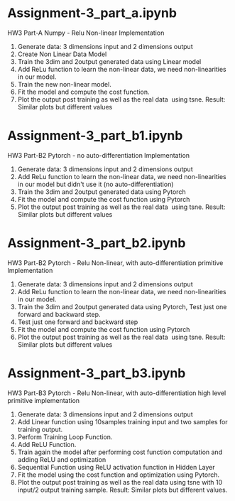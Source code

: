 # Assignment-3_part_a.ipynb
HW3 Part-A Numpy - Relu Non-linear Implementation 

1. Generate data: 3 dimensions input and 2 dimensions output 
2. Create Non Linear Data Model
3. Train the 3dim and 2output generated data using Linear model 
4. Add ReLu function to learn the non-linear data, we need non-linearities in our model.
5. Train the new non-linear model.
6. Fit the model and compute the cost function.
7. Plot the output post training as well as the real data  using tsne.
   Result: Similar plots but different values
 
# Assignment-3_part_b1.ipynb
HW3 Part-B2 Pytorch - no auto-differentiation Implementation
1. Generate data: 3 dimensions input and 2 dimensions output 
2. Add ReLu function to learn the non-linear data, we need non-linearities in our model but didn't use it (no auto-differentiation)
3. Train the 3dim and 2output generated data using Pytorch
4. Fit the model and compute the cost function using Pytorch
5. Plot the output post training as well as the real data  using tsne.
   Result: Similar plots but different values

# Assignment-3_part_b2.ipynb
HW3 Part-B2 Pytorch - Relu Non-linear, with auto-differentiation primitive Implementation

1. Generate data: 3 dimensions input and 2 dimensions output 
2. Add ReLu function to learn the non-linear data, we need non-linearities in our model.
3. Train the 3dim and 2output generated data using Pytorch, Test just one forward and backward step.
4. Test just one forward and backward step
5. Fit the model and compute the cost function using Pytorch
6. Plot the output post training as well as the real data  using tsne.
   Result: Similar plots but different values
 
# Assignment-3_part_b3.ipynb
HW3 Part-B3 Pytorch - Relu Non-linear, with auto-differentiation high level primitive implementation
1. Generate data: 3 dimensions input and 2 dimensions output 
2. Add Linear function using 10samples training input and two samples for training output.
3. Perform Training Loop Function.
4. Add ReLU Function.
5. Train again the model after performing cost function computation and adding ReLU and optimization
6. Sequential Function using ReLU activation function in Hidden Layer
7. Fit the model using the cost function and optimization using Pytorch.
8. Plot the output post training as well as the real data using tsne with 10 input/2 output training sample. Result: Similar plots but different values.
